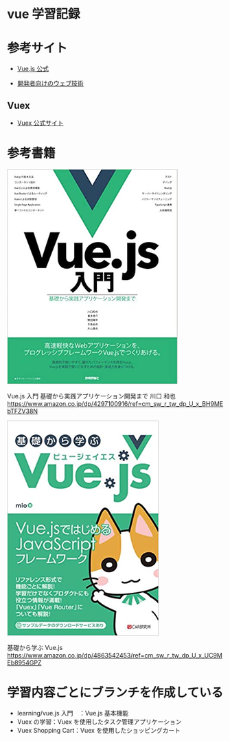 # vue 学習記録

# 参考サイト

- [Vue.js 公式](https://jp.vuejs.org/)

- [開発者向けのウェブ技術](https://developer.mozilla.org/ja/docs/Web)

## Vuex

- [Vuex 公式サイト](https://vuex.vuejs.org/ja/)

# 参考書籍

![](img/2020-04-19-13-50-19.png)

Vue.js 入門 基礎から実践アプリケーション開発まで 川口 和也  
https://www.amazon.co.jp/dp/4297100916/ref=cm_sw_r_tw_dp_U_x_BH9MEbTFZV38N

![](img/2020-04-19-13-44-53.png)

基礎から学ぶ Vue.js  
https://www.amazon.co.jp/dp/4863542453/ref=cm_sw_r_tw_dp_U_x_UC9MEb8954GPZ

# 学習内容ごとにブランチを作成している

- learning/vue.js 入門　：Vue.js 基本機能
- Vuex の学習：Vuex を使用したタスク管理アプリケーション
- Vuex Shopping Cart：Vuex を使用したショッピングカート
